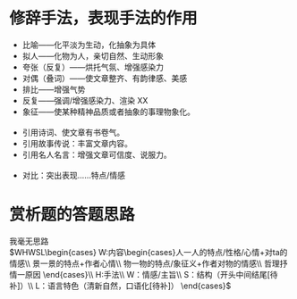 # 修辞手法，表现手法的作用

- 比喻——化平淡为生动，化抽象为具体
- 拟人——化物为人，亲切自然、生动形象
- 夸张（反复）——烘托气氛、增强感染力
- 对偶（叠词）——使文章整齐、有韵律感、美感
- 排比——增强气势
- 反复——强调/增强感染力、渲染 XX
- 象征——使某种精神品质或者抽象的事理物象化。  
  <br>
- 引用诗词、使文章有书卷气。
- 引用故事传说：丰富文章内容。
- 引用名人名言：增强文章可信度、说服力。  
  <br>
- 对比：突出表现……特点/情感

# 赏析题的答题思路

我毫无思路  
$WHWSL\begin{cases}
W:内容\begin{cases}人一人的特点/性格/心情+对ta的情感\\
景一景的特点+作者心情\\
物一物的特点/象征义+作者对物的情感\\
哲理抒情一原因
\end{cases}\\
H:手法\\
W：情感/主旨\\
S：结构（开头中间结尾[待补]）\\
L：语言特色（清新自然，口语化[待补]）
\end{cases}$
